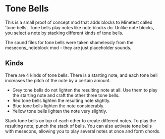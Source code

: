 Tone Bells
==========

This is a small proof of concept mod that adds blocks to Minetest called 'tone bells'. Tone bells play notes like note blocks do. Unlike note blocks, you select a note by stacking different kinds of tone bells.

The sound files for tone bells were taken shamelessly from the mesecons_noteblock mod - they are just placeholder sounds.

Kinds
-----

There are 4 kinds of tone bells. There is a starting note, and each tone bell increases the pitch of the note by a certain amount.

* Grey tone bells do not lighten the resulting note at all. Use them to play the starting note and craft the other three tone bells.
* Red tone bells lighten the resulting note slightly.
* Blue tone bells lighten the note considerably.
* Yellow tone bells lighten the note very slightly.

Stack tone bells on top of each other to create different notes. To play the resulting note, punch the stack of bells. You can also activate tone bells with mesecons, allowing you to play several notes at once and form chords.